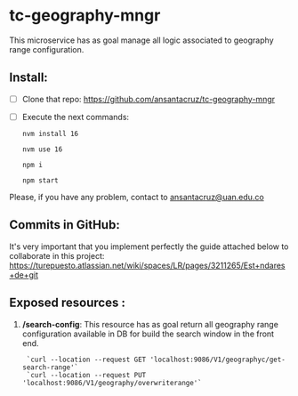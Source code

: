 # tc-geography-mngr

This microservice has as goal manage all logic associated to geography range configuration.

## Install:

 - [ ] Clone that repo: https://github.com/ansantacruz/tc-geography-mngr
 - [ ] Execute the next commands:
	        
    `nvm install 16`

    `nvm use 16`

    `npm i`

    `npm start`


Please, if you have any problem, contact to ansantacruz@uan.edu.co

## Commits in GitHub:

It's very important that you implement perfectly the guide attached below to collaborate in this project: https://turepuesto.atlassian.net/wiki/spaces/LR/pages/3211265/Est+ndares+de+git

## Exposed resources  :

 1. **/search-config**:  This resource has as goal return all geography range configuration available in DB for build the search window in the front end. 

         `curl --location --request GET 'localhost:9086/V1/geographyc/get-search-range'`
         `curl --location --request PUT 'localhost:9086/V1/geography/overwriterange'`
 